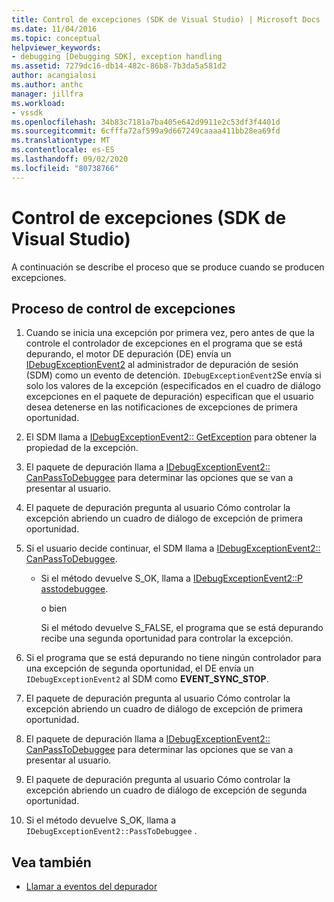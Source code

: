 ```yaml
---
title: Control de excepciones (SDK de Visual Studio) | Microsoft Docs
ms.date: 11/04/2016
ms.topic: conceptual
helpviewer_keywords:
- debugging [Debugging SDK], exception handling
ms.assetid: 7279dc16-db14-482c-86b8-7b3da5a581d2
author: acangialosi
ms.author: anthc
manager: jillfra
ms.workload:
- vssdk
ms.openlocfilehash: 34b83c7181a7ba405e642d9911e2c53df3f4401d
ms.sourcegitcommit: 6cfffa72af599a9d667249caaaa411bb28ea69fd
ms.translationtype: MT
ms.contentlocale: es-ES
ms.lasthandoff: 09/02/2020
ms.locfileid: "80738766"
---
```

# <a name="exception-handling-visual-studio-sdk"></a>Control de excepciones (SDK de Visual Studio)
A continuación se describe el proceso que se produce cuando se producen excepciones.

## <a name="exception-handling-process"></a>Proceso de control de excepciones

1. Cuando se inicia una excepción por primera vez, pero antes de que la controle el controlador de excepciones en el programa que se está depurando, el motor DE depuración (DE) envía un [IDebugExceptionEvent2](../../extensibility/debugger/reference/idebugexceptionevent2.md) al administrador de depuración de sesión (SDM) como un evento de detención. `IDebugExceptionEvent2`Se envía si solo los valores de la excepción (especificados en el cuadro de diálogo excepciones en el paquete de depuración) especifican que el usuario desea detenerse en las notificaciones de excepciones de primera oportunidad.

2. El SDM llama a [IDebugExceptionEvent2:: GetException](../../extensibility/debugger/reference/idebugexceptionevent2-getexception.md) para obtener la propiedad de la excepción.

3. El paquete de depuración llama a [IDebugExceptionEvent2:: CanPassToDebuggee](../../extensibility/debugger/reference/idebugexceptionevent2-canpasstodebuggee.md) para determinar las opciones que se van a presentar al usuario.

4. El paquete de depuración pregunta al usuario Cómo controlar la excepción abriendo un cuadro de diálogo de excepción de primera oportunidad.

5. Si el usuario decide continuar, el SDM llama a [IDebugExceptionEvent2:: CanPassToDebuggee](../../extensibility/debugger/reference/idebugexceptionevent2-canpasstodebuggee.md).

    - Si el método devuelve S_OK, llama a [IDebugExceptionEvent2::P asstodebuggee](../../extensibility/debugger/reference/idebugexceptionevent2-passtodebuggee.md).

         o bien

         Si el método devuelve S_FALSE, el programa que se está depurando recibe una segunda oportunidad para controlar la excepción.

6. Si el programa que se está depurando no tiene ningún controlador para una excepción de segunda oportunidad, el DE envía un `IDebugExceptionEvent2` al SDM como **EVENT_SYNC_STOP**.

7. El paquete de depuración pregunta al usuario Cómo controlar la excepción abriendo un cuadro de diálogo de excepción de primera oportunidad.

8. El paquete de depuración llama a [IDebugExceptionEvent2:: CanPassToDebuggee](../../extensibility/debugger/reference/idebugexceptionevent2-canpasstodebuggee.md) para determinar las opciones que se van a presentar al usuario.

9. El paquete de depuración pregunta al usuario Cómo controlar la excepción abriendo un cuadro de diálogo de excepción de segunda oportunidad.

10. Si el método devuelve S_OK, llama a `IDebugExceptionEvent2::PassToDebuggee` .

## <a name="see-also"></a>Vea también
- [Llamar a eventos del depurador](../../extensibility/debugger/calling-debugger-events.md)
